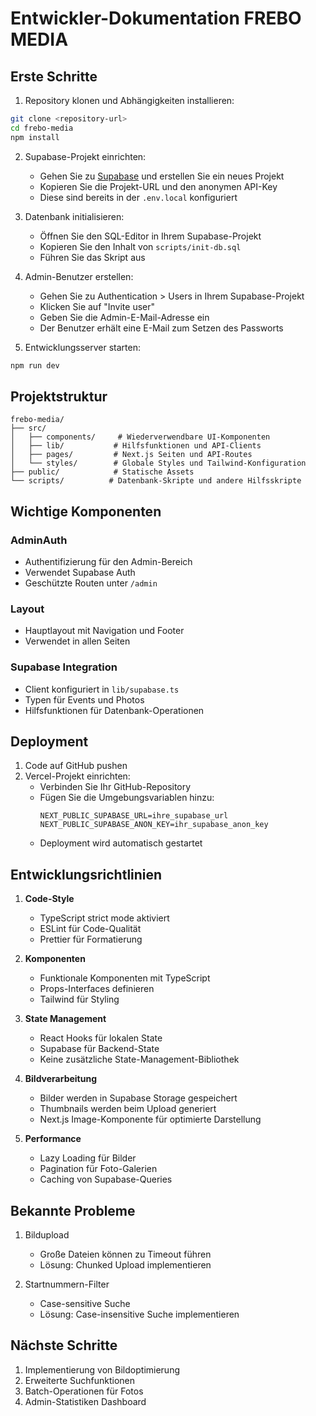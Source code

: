 # Entwickler-Dokumentation FREBO MEDIA

## Erste Schritte

1. Repository klonen und Abhängigkeiten installieren:
```bash
git clone <repository-url>
cd frebo-media
npm install
```

2. Supabase-Projekt einrichten:
   - Gehen Sie zu [Supabase](https://supabase.com) und erstellen Sie ein neues Projekt
   - Kopieren Sie die Projekt-URL und den anonymen API-Key
   - Diese sind bereits in der `.env.local` konfiguriert

3. Datenbank initialisieren:
   - Öffnen Sie den SQL-Editor in Ihrem Supabase-Projekt
   - Kopieren Sie den Inhalt von `scripts/init-db.sql`
   - Führen Sie das Skript aus

4. Admin-Benutzer erstellen:
   - Gehen Sie zu Authentication > Users in Ihrem Supabase-Projekt
   - Klicken Sie auf "Invite user"
   - Geben Sie die Admin-E-Mail-Adresse ein
   - Der Benutzer erhält eine E-Mail zum Setzen des Passworts

5. Entwicklungsserver starten:
```bash
npm run dev
```

## Projektstruktur

```
frebo-media/
├── src/
│   ├── components/     # Wiederverwendbare UI-Komponenten
│   ├── lib/           # Hilfsfunktionen und API-Clients
│   ├── pages/         # Next.js Seiten und API-Routes
│   └── styles/        # Globale Styles und Tailwind-Konfiguration
├── public/            # Statische Assets
└── scripts/          # Datenbank-Skripte und andere Hilfsskripte
```

## Wichtige Komponenten

### AdminAuth
- Authentifizierung für den Admin-Bereich
- Verwendet Supabase Auth
- Geschützte Routen unter `/admin`

### Layout
- Hauptlayout mit Navigation und Footer
- Verwendet in allen Seiten

### Supabase Integration
- Client konfiguriert in `lib/supabase.ts`
- Typen für Events und Photos
- Hilfsfunktionen für Datenbank-Operationen

## Deployment

1. Code auf GitHub pushen
2. Vercel-Projekt einrichten:
   - Verbinden Sie Ihr GitHub-Repository
   - Fügen Sie die Umgebungsvariablen hinzu:
     ```
     NEXT_PUBLIC_SUPABASE_URL=ihre_supabase_url
     NEXT_PUBLIC_SUPABASE_ANON_KEY=ihr_supabase_anon_key
     ```
   - Deployment wird automatisch gestartet

## Entwicklungsrichtlinien

1. **Code-Style**
   - TypeScript strict mode aktiviert
   - ESLint für Code-Qualität
   - Prettier für Formatierung

2. **Komponenten**
   - Funktionale Komponenten mit TypeScript
   - Props-Interfaces definieren
   - Tailwind für Styling

3. **State Management**
   - React Hooks für lokalen State
   - Supabase für Backend-State
   - Keine zusätzliche State-Management-Bibliothek

4. **Bildverarbeitung**
   - Bilder werden in Supabase Storage gespeichert
   - Thumbnails werden beim Upload generiert
   - Next.js Image-Komponente für optimierte Darstellung

5. **Performance**
   - Lazy Loading für Bilder
   - Pagination für Foto-Galerien
   - Caching von Supabase-Queries

## Bekannte Probleme

1. Bildupload
   - Große Dateien können zu Timeout führen
   - Lösung: Chunked Upload implementieren

2. Startnummern-Filter
   - Case-sensitive Suche
   - Lösung: Case-insensitive Suche implementieren

## Nächste Schritte

1. Implementierung von Bildoptimierung
2. Erweiterte Suchfunktionen
3. Batch-Operationen für Fotos
4. Admin-Statistiken Dashboard 